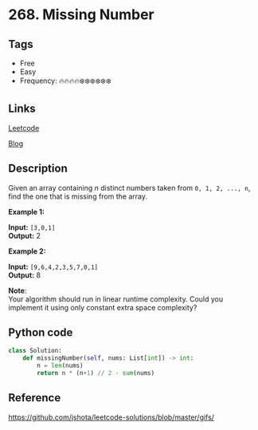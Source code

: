 # 268. Missing Number

## Tags

- Free
- Easy
- Frequency: :fire::fire::fire::fire::snowflake::snowflake::snowflake::snowflake::snowflake::snowflake:

## Links

[Leetcode](https://leetcode.com/problems/missing-number/description/)

[Blog](http://206.81.6.248:12306/leetcode/missing-number/description)

## Description

Given an array containing <i>n</i> distinct numbers taken from <code>0, 1, 2, ..., n</code>, find the one that is missing from the array.

<b>Example 1:</b>

<b>Input:</b> <code>[3,0,1]</code>  <br/>
<b>Output:</b> 2 <br/>

<b>Example 2:</b> <br/>

<b>Input:</b> <code>[9,6,4,2,3,5,7,0,1]</code>   <br/>
<b>Output:</b> 8

<b>Note</b>:<br/>Your algorithm should run in linear runtime complexity. Could you implement it using only constant extra space complexity?

## Python code

```python
class Solution:
    def missingNumber(self, nums: List[int]) -> int:
        n = len(nums)
        return n * (n+1) // 2 - sum(nums)
```

## Reference

https://github.com/jshota/leetcode-solutions/blob/master/gifs/

